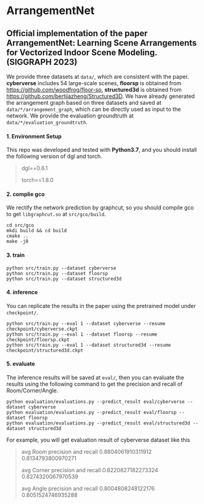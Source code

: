 # ArrangementNet
## Official implementation of the paper ArrangementNet: Learning Scene Arrangements for Vectorized Indoor Scene Modeling. (SIGGRAPH 2023)

We provide three datasets at `data/`, which are consistent with the paper. **cyberverse** includes 54 large-scale scenes, **floorsp** is obtained from https://github.com/woodfrog/floor-sp, **structured3d** is obtained from https://github.com/bertjiazheng/Structured3D. We have already generated the arrangement graph based on three datasets and saved at `data/*/arrangement_graph`, which can be directly used as input to the network. We provide the evaluation groundtruth at `data/*/evaluation_groundtruth`.

#### 1. Environment Setup

This repo was developed and tested with **Python3.7**, and you should install the following version of dgl and torch.

>dgl==0.6.1
>
>torch==1.8.0


#### 2. complie gco

We rectify the network prediction by graphcut, so you should compile gco to get `libgraphcut.so` at `src/gco/build`.

```shell
cd src/gco
mkdi build && cd build
cmake ..
make -j8
```


#### 3. train
```shell
python src/train.py --dataset cyberverse
python src/train.py --dataset floorsp
python src/train.py --dataset structured3d
```

#### 4. inference


You can replicate the results in the paper using the pretrained model under `checkpoint/`.
```shell
python src/train.py --eval 1 --dataset cyberverse --resume checkpoint/cyberverse.ckpt
python src/train.py --eval 1 --dataset floorsp --resume checkpoint/floorsp.ckpt
python src/train.py --eval 1 --dataset structured3d --resume checkpoint/structured3d.ckpt
```

#### 5. evaluate

The inference results will be saved at `eval/`, then you can evaluate the results using the following command to get the precision and recall of Room/Corner/Angle.
```shell
python evaluation/evaluations.py --predict_result eval/cyberverse --dataset cyberverse
python evaluation/evaluations.py --predict_result eval/floorsp --dataset floorsp
python evaluation/evaluations.py --predict_result eval/structured3d --dataset structured3d
```

For example, you will get evaluation result of cyberverse dataset like this

>avg Room precision and recall 0.8804061910311912 0.8134793800970271
>
>avg Corner precision and recall 0.8220827182273324 0.8274320067970539
>
>avg Angle precision and recall 0.8004808248122176 0.8051524746935288

